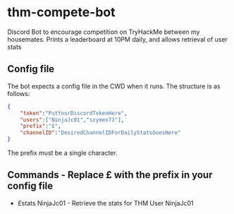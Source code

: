 # thm-compete-bot
Discord Bot to encourage competition on TryHackMe between my housemates.
Prints a leaderboard at 10PM daily, and allows retrieval of user stats
## Config file
The bot expects a config file in the CWD when it runs.
The structure is as follows:
```json
{
    "token":"PutYourDiscordTokenHere",
    "users":["NinjaJc01","szymex73"],
    "prefix":"£",
    "channelID":"DesiredChannelIDForDailyStatsGoesHere"
}
```
The prefix must be a single character.
## Commands - Replace £ with the prefix in your config file
- £stats NinjaJc01 - Retrieve the stats for THM User NinjaJc01
